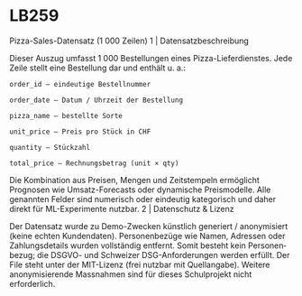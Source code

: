 # LB259

Pizza-Sales-Datensatz (1 000 Zeilen)
1 | Datensatz­beschreibung

Dieser Auszug umfasst 1 000 Bestellungen eines Pizza-Lieferdienstes. Jede Zeile stellt eine Bestellung dar und enthält u. a.:

    order_id – eindeutige Bestellnummer

    order_date – Datum / Uhrzeit der Bestellung

    pizza_name – bestellte Sorte

    unit_price – Preis pro Stück in CHF

    quantity – Stückzahl

    total_price – Rechnungsbetrag (unit × qty)

Die Kombination aus Preisen, Mengen und Zeitstempeln ermöglicht Prognosen wie Umsatz-Forecasts oder dynamische Preis­modelle. Alle genannten Felder sind numerisch oder eindeutig kategorisch und daher direkt für ML-Experimente nutzbar.
2 | Datenschutz & Lizenz

Der Datensatz wurde zu Demo-Zwecken künstlich generiert / anonymisiert (keine echten Kundendaten). Personen­bezüge wie Namen, Adressen oder Zahlungs­details wurden vollständig entfernt. Somit besteht kein Personen­bezug; die DSGVO- und Schweizer DSG-Anforderungen werden erfüllt.
Der File steht unter der MIT-Lizenz (frei nutzbar mit Quell­angabe). Weitere anonymisierende Massnahmen sind für dieses Schulprojekt nicht erforderlich.
